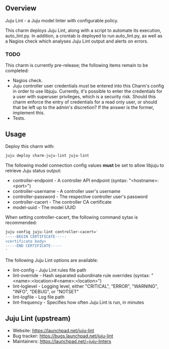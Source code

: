 ## Overview

Juju Lint - a Juju model linter with configurable policy.

This charm deploys Juju Lint, along with a script to automate its execution,
auto_lint.py.  In addition, a crontab is deployed to run auto_lint.py, as well
as a Nagios check which analyses Juju Lint output and alerts on errors.


### TODO

This charm is currently pre-release; the following items remain to be completed:

* Nagios check.
* Juju controller user credentials must be entered into this Charm's config in
  order to use libjuju.  Currently, it's possible to enter the credentials for a
  user with superuser privileges, which is a security risk.  Should this charm
  enforce the entry of credentials for a read only user, or should that be left
  up to the admin's discretion?  If the answer is the former, implement this.
* Tests.


## Usage

Deploy this charm with:
```sh
juju deploy charm-juju-lint juju-lint
```

The following model connection config values **must** be set to allow libjuju to
retrieve Juju status output:

* controller-endpoint - A controller API endpoint (syntax:
  "\<hostname\>:\<port\>")
* controller-username - A controller user's username
* controller-password - The respective controller user's password
* controller-cacert - The controller CA certificate
* model-uuid - The model UUID

When setting controller-cacert, the following command sytax is recommended:
```sh
juju config juju-lint controller-cacert='
-----BEGIN CERTIFICATE-----
<certificate body>
-----END CERTIFICATE-----
'
```

The following Juju Lint options are available:

* lint-config - Juju Lint rules file path
* lint-override - Hash separated subordinate rule overrides (syntax:
  "\<name\>:\<location\>#\<name\>:\<location\>")
* lint-loglevel - Logging level, either "CRITICAL", "ERROR", "WARNING", "INFO",
  "DEBUG", or "NOTSET"
* lint-logfile - Log file path
* lint-frequency - Specifies how often Juju Lint is run, in minutes


## Juju Lint (upstream)

* Website: https://launchpad.net/juju-lint
* Bug tracker: https://bugs.launchpad.net/juju-lint
* Maintainers: https://launchpad.net/~juju-linters
